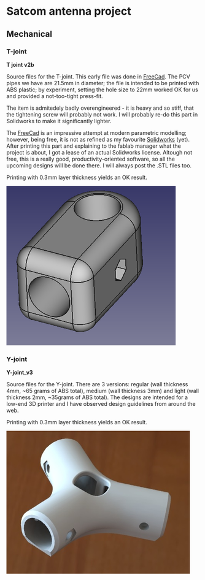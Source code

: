 # Satcom antenna project #


## Mechanical ##
### T-joint ###
**T joint v2b**

Source files for the T-joint. This early file was done in [FreeCad](http://www.freecadweb.org/).  The PCV pipes we have are 21.5mm in diameter; the file is intended to be printed with ABS plastic; by experiment, setting the hole size to 22mm worked OK for us and provided a not-too-tight press-fit. 

The item is admitedely badly overengineered - it is heavy and so stiff, that the tightening screw will probably not work. I will probably re-do this part in Solidworks to make it significantly lighter. 

The [FreeCad](http://www.freecadweb.org/) is an impressive attempt at modern parametric modelling; however, being free, it is not as refined as my favourite [Solidworks](http://www.solidworks.com/sw/products/3d-cad/packages.htm) (yet). After printing this part and explaining to the fablab manager what the project is about, I got a lease of an actual Solidworks license. Altough not free, this is a really good, productivity-oriented software, so all the upcoming designs will be done there. I will always post the .STL files too.

Printing with 0.3mm layer thickness yields an OK result.

![T Joint preview](t-joint-v2b-preview.png)

### Y-joint ###

**Y-joint_v3**

Source files for the Y-joint. There are 3 versions: regular (wall thickness 4mm, ~65 grams of ABS total), medium (wall thickness 3mm) and light (wall thickness 2mm, ~35grams of ABS total). The designs are intended for a low-end 3D printer and I have observed design guidelines from around the web. 

Printing with 0.3mm layer thickness yields an OK result.


![](y-joint-v3-preview.jpg)

